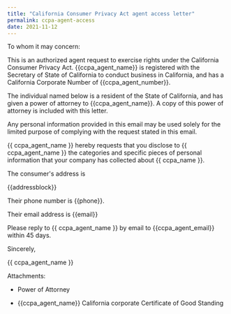 ```yaml
---
title: "California Consumer Privacy Act agent access letter"
permalink: ccpa-agent-access
date: 2021-11-12
---
```


To whom it may concern:

This is an authorized agent request to exercise rights under the
California Consumer Privacy Act.  {{ccpa_agent_name}}
is registered with the Secretary of State of
California to conduct business in California,
and has a California Corporate Number of
{{ccpa_agent_number}}.

The individual named below is a resident of the State
of California, and has given a power of attorney to
{{ccpa_agent_name}}. A copy of
this power of attorney is included with this letter.

Any personal information provided in this email may
be used solely for the limited purpose of complying with the
request stated in this email.

{{ ccpa_agent_name }} hereby requests that you disclose to
{{ ccpa_agent_name }} the categories and specific pieces of
personal information that your company has collected about
{{ ccpa_name }}.

The consumer's address is

{{addressblock}}

Their phone number is {{phone}}.

Their email address is {{email}}

Please reply to {{ ccpa_agent_name }} by email to
{{ccpa_agent_email}} within 45 days.


Sincerely,

{{ ccpa_agent_name }}

Attachments:

 * Power of Attorney

 * {{ccpa_agent_name}} California corporate Certificate of Good Standing

